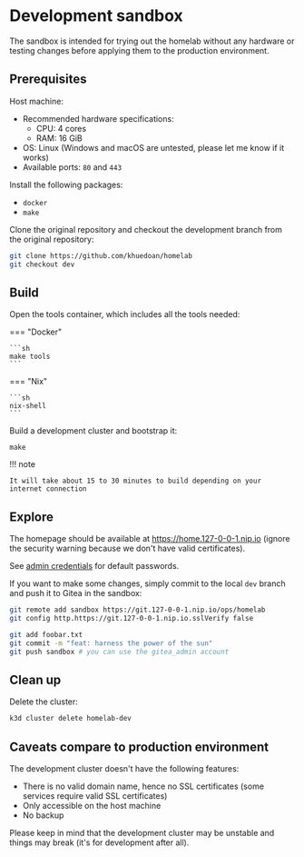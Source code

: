 # Development sandbox

The sandbox is intended for trying out the homelab without any hardware or testing changes before applying them to the production environment.

## Prerequisites

Host machine:

- Recommended hardware specifications:
    - CPU: 4 cores
    - RAM: 16 GiB
- OS: Linux (Windows and macOS are untested, please let me know if it works)
- Available ports: `80` and `443`

Install the following packages:

- `docker`
- `make`

Clone the original repository and checkout the development branch from the original repository:

```sh
git clone https://github.com/khuedoan/homelab
git checkout dev
```

## Build

Open the tools container, which includes all the tools needed:

=== "Docker"

    ```sh
    make tools
    ```

=== "Nix"

    ```sh
    nix-shell
    ```

Build a development cluster and bootstrap it:

```
make
```

!!! note

    It will take about 15 to 30 minutes to build depending on your internet connection

## Explore

The homepage should be available at <https://home.127-0-0-1.nip.io> (ignore the security warning because we don't have valid certificates).

See [admin credentials](../post-installation/#admin-credentials) for default passwords.

If you want to make some changes, simply commit to the local `dev` branch and push it to Gitea in the sandbox:

```sh
git remote add sandbox https://git.127-0-0-1.nip.io/ops/homelab
git config http.https://git.127-0-0-1.nip.io.sslVerify false

git add foobar.txt
git commit -m "feat: harness the power of the sun"
git push sandbox # you can use the gitea_admin account
```

## Clean up

Delete the cluster:

```sh
k3d cluster delete homelab-dev
```

## Caveats compare to production environment

The development cluster doesn't have the following features:

- There is no valid domain name, hence no SSL certificates (some services require valid SSL certificates)
- Only accessible on the host machine
- No backup

Please keep in mind that the development cluster may be unstable and things may break (it's for development after all).
